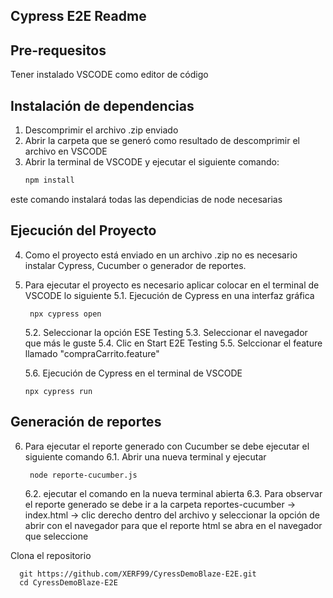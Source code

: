 ## Cypress E2E Readme

## Pre-requesitos

Tener instalado VSCODE como editor de código

## Instalación de dependencias

1. Descomprimir el archivo .zip enviado
2. Abrir la carpeta que se generó como resultado de descomprimir el archivo en VSCODE
3. Abrir la terminal de VSCODE y ejecutar el siguiente comando:
   ```sh
   npm install

este comando instalará todas las dependicias de node necesarias

## Ejecución del Proyecto

4. Como el proyecto está enviado en un archivo .zip no es necesario instalar Cypress, Cucumber o generador 
de reportes.

5. Para ejecutar el proyecto es necesario aplicar colocar en el terminal de VSCODE lo siguiente
    5.1. Ejecución de Cypress en una interfaz gráfica

        npx cypress open
   
    5.2. Seleccionar la opción ESE Testing
    5.3. Seleccionar el navegador que más le guste
    5.4. Clic en Start E2E Testing
    5.5. Selccionar el feature llamado "compraCarrito.feature"
   
    5.6. Ejecución de Cypress en el terminal de VSCODE
   
       npx cypress run

## Generación de reportes

6. Para ejecutar el reporte generado con Cucumber se debe ejecutar el siguiente comando
    6.1. Abrir una nueva terminal y ejecutar
   
        node reporte-cucumber.js
   
    6.2. ejecutar el comando en la nueva terminal abierta
    6.3. Para observar el reporte generado se debe ir a la carpeta reportes-cucumber -> index.html -> clic derecho dentro del archivo
        y seleccionar la opción de abrir con el navegador para que el reporte html se abra en el navegador que seleccione 

Clona el repositorio

      git https://github.com/XERF99/CyressDemoBlaze-E2E.git
      cd CyressDemoBlaze-E2E
